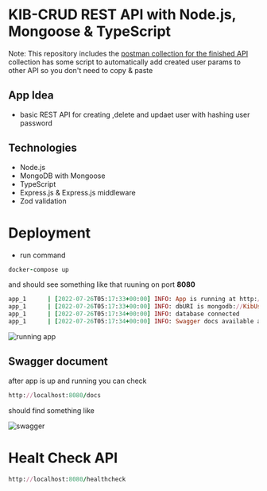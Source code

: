 # KIB-CRUD REST API with Node.js, Mongoose & TypeScript

Note: This repository includes the [postman collection for the finished API](postman_collection.json) collection has some script to automatically add created user params to other API so you don't need to copy & paste





## App Idea
* basic REST API for creating ,delete and updaet user with hashing user password
    


## Technologies
* Node.js
* MongoDB with Mongoose
* TypeScript
* Express.js & Express.js middleware
* Zod validation

# Deployment

* run command 

```ruby
docker-compose up
```

and should see something like that ruuning on port **8080**

```ruby
app_1      | [2022-07-26T05:17:33+00:00] INFO: App is running at http://localhost:8080
app_1      | [2022-07-26T05:17:33+00:00] INFO: dbURI is mongodb://KibUser:KibPwd@mongodb:27017/kib-crud?authSource=admin
app_1      | [2022-07-26T05:17:34+00:00] INFO: database connected
app_1      | [2022-07-26T05:17:34+00:00] INFO: Swagger docs available at http://localhost:8080/docs
```


![running app](https://i.im.ge/2022/07/26/FU9Bsy.png)



## Swagger document
after app is up and running you can check
```ruby
http://localhost:8080/docs
```

should find something like 


![swagger](https://i.im.ge/2022/07/26/FUjj10.png)



# Healt Check API

```ruby
http://localhost:8080/healthcheck
```
